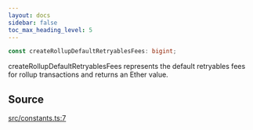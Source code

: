 ```yaml
---
layout: docs
sidebar: false
toc_max_heading_level: 5
---
```


```ts
const createRollupDefaultRetryablesFees: bigint;
```

createRollupDefaultRetryablesFees represents the default retryables fees for
rollup transactions and returns an Ether value.

## Source

[src/constants.ts:7](https://github.com/OffchainLabs/arbitrum-orbit-sdk/blob/9d5595a042e42f7d6b9af10a84816c98ea30f330/src/constants.ts#L7)
